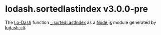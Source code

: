 # lodash.sortedlastindex v3.0.0-pre

The [Lo-Dash](https://lodash.com/) function [_.sortedLastIndex](http://lodash.com/docs#sortedLastIndex) as a [Node.js](http://nodejs.org/) module generated by [lodash-cli](https://www.npmjs.com/package/lodash-cli).
